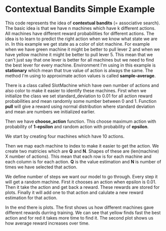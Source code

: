 # Contextual Bandits Simple Example

This code represents the idea of **contextual bandits** (= associative search). The basic idea is that we have n machines which have k different actions. All machines have different reward probabilities for different actions. The idea is to learn to predict the right action when we know what state we are in. In this example we get state as a color of slot machine. For example when we have green machine it might be better to pull lever 2 and when we have yellow machine it might be better to pull lever 5. This mean that we can't just say that one lever is better for all machines but we need to find the best lever for every machine. Environment I'm using in this example is **stationary** which mean that true value of action is always the same. The method I'm using to approximate action values is called **sample-average**.

There is a class called SlotMachine which have own number of actions and also color to make it easier to identify these machines. First when we initialize the class we set standard_deviation to 0.01 for all action reward probabilities and mean randomly some number between 0 and 1. Function **pull** will give a reward using normal distribution where standard deviation and mean are numbers we initialized earlier.

Then we have **choose_action** function. This choose maximum action with probability of **1-epsilon** and random action with probability of **epsilon**.

We start by creating four machines which have 10 actions.

Then we map each machine to index to make it easier to get the action. We create two matricies which are **Q** and **N**. Shapes of these are (len(machine) X number of actions). This mean that each row is for each machine and each column is for each action. **Q** is the value estimation and **N** is number of times we have selected that action.

We define number of steps we want our model to go through. Every step it will get a random machine. First it chooses an action when epsilon is 0.01. Then it take the action and get back a reward. These rewards are stored for plots. Finally it will add one to that action and calulate a new reward estimation for that action.

In the end there is plots. The first shows us how different machines gave different rewards durring training. We can see that yellow finds fast the best action and for red it takes more time to find it. The second plot shows us how average reward increases over time.
